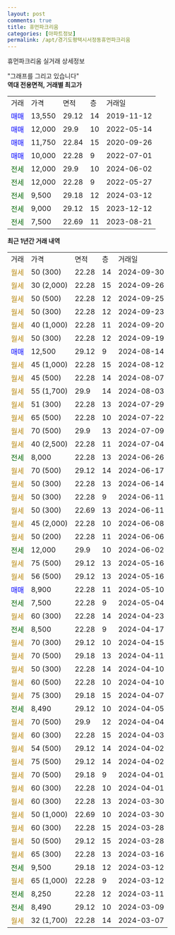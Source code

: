 ```yaml
---
layout: post
comments: true
title: 휴먼파크리움
categories: [아파트정보]
permalink: /apt/경기도평택시서정동휴먼파크리움
---
```


휴먼파크리움 실거래 상세정보

<script type="text/javascript">
  google.charts.load('current', {'packages':['line', 'corechart']});
  google.charts.setOnLoadCallback(drawChart);

  function drawChart() {
    var data = new google.visualization.DataTable();
    data.addColumn('date', '거래일');
    data.addColumn('number', "매매");
    data.addColumn('number', "전세");
    data.addColumn('number', "전매");

    data.addRows([[new Date(Date.parse("2024-09-30")), null, null, null], [new Date(Date.parse("2024-09-26")), null, null, null], [new Date(Date.parse("2024-09-25")), null, null, null], [new Date(Date.parse("2024-09-23")), null, null, null], [new Date(Date.parse("2024-09-20")), null, null, null], [new Date(Date.parse("2024-09-19")), null, null, null], [new Date(Date.parse("2024-08-14")), 12500, null, null], [new Date(Date.parse("2024-08-12")), null, null, null], [new Date(Date.parse("2024-08-07")), null, null, null], [new Date(Date.parse("2024-08-03")), null, null, null], [new Date(Date.parse("2024-07-29")), null, null, null], [new Date(Date.parse("2024-07-22")), null, null, null], [new Date(Date.parse("2024-07-09")), null, null, null], [new Date(Date.parse("2024-07-04")), null, null, null], [new Date(Date.parse("2024-06-26")), null, 8000, null], [new Date(Date.parse("2024-06-17")), null, null, null], [new Date(Date.parse("2024-06-14")), null, null, null], [new Date(Date.parse("2024-06-11")), null, null, null], [new Date(Date.parse("2024-06-11")), null, null, null], [new Date(Date.parse("2024-06-08")), null, null, null], [new Date(Date.parse("2024-06-06")), null, null, null], [new Date(Date.parse("2024-06-02")), null, 12000, null], [new Date(Date.parse("2024-05-16")), null, null, null], [new Date(Date.parse("2024-05-16")), null, null, null], [new Date(Date.parse("2024-05-10")), 8900, null, null], [new Date(Date.parse("2024-05-04")), null, 7500, null], [new Date(Date.parse("2024-04-23")), null, null, null], [new Date(Date.parse("2024-04-17")), null, 8500, null], [new Date(Date.parse("2024-04-15")), null, null, null], [new Date(Date.parse("2024-04-11")), null, null, null], [new Date(Date.parse("2024-04-10")), null, null, null], [new Date(Date.parse("2024-04-10")), null, null, null], [new Date(Date.parse("2024-04-07")), null, null, null], [new Date(Date.parse("2024-04-05")), null, 8490, null], [new Date(Date.parse("2024-04-04")), null, null, null], [new Date(Date.parse("2024-04-03")), null, null, null], [new Date(Date.parse("2024-04-02")), null, null, null], [new Date(Date.parse("2024-04-02")), null, null, null], [new Date(Date.parse("2024-04-01")), null, null, null], [new Date(Date.parse("2024-04-01")), null, null, null], [new Date(Date.parse("2024-03-30")), null, null, null], [new Date(Date.parse("2024-03-30")), null, null, null], [new Date(Date.parse("2024-03-28")), null, null, null], [new Date(Date.parse("2024-03-28")), null, null, null], [new Date(Date.parse("2024-03-16")), null, null, null], [new Date(Date.parse("2024-03-12")), null, 9500, null], [new Date(Date.parse("2024-03-12")), null, null, null], [new Date(Date.parse("2024-03-11")), null, 8250, null], [new Date(Date.parse("2024-03-09")), null, 8490, null], [new Date(Date.parse("2024-03-07")), null, null, null]]);

    var options = {
      hAxis: {
        format: 'yyyy/MM/dd'
      },    
      lineWidth: 0,
      pointsVisible: true,    
      title: '최근 1년간 유형별 실거래가 분포',
      legend: { position: 'bottom' }
    };

    var formatter = new google.visualization.NumberFormat({pattern:'###,###'} );
    formatter.format(data, 1);
    formatter.format(data, 2);
    
    setTimeout(function() {
        var chart = new google.visualization.LineChart(document.getElementById('columnchart_material'));
        chart.draw(data, (options));
        document.getElementById('loading').style.display = 'none';
    }, 200);
  }
</script>


<div id="loading" style="z-index:20; display: block; margin-left: 0px">"그래프를 그리고 있습니다"</div>
<div id="columnchart_material" style="width: 95%; margin-left: 0px; display: block"></div>
<!-- contents start -->
<b>역대 전용면적, 거래별 최고가</b>
<table class="sortable">
    <tr>
      <td>거래</td>
      <td>가격</td>
      <td>면적</td>
      <td>층</td>
      <td>거래일</td>
    </tr>
        <tr>
          <td><a style="color: blue">매매</a></td>
          <td>13,550</td>
          <td>29.12</td>
          <td>14</td>
          <td>2019-11-12</td>
        </tr>            <tr>
          <td><a style="color: blue">매매</a></td>
          <td>12,000</td>
          <td>29.9</td>
          <td>10</td>
          <td>2022-05-14</td>
        </tr>            <tr>
          <td><a style="color: blue">매매</a></td>
          <td>11,750</td>
          <td>22.84</td>
          <td>15</td>
          <td>2020-09-26</td>
        </tr>            <tr>
          <td><a style="color: blue">매매</a></td>
          <td>10,000</td>
          <td>22.28</td>
          <td>9</td>
          <td>2022-07-01</td>
        </tr>        
        <tr>
              <td><a style="color: darkgreen">전세</a></td>
              <td>12,000</td>
              <td>29.9</td>
              <td>10</td>
              <td>2024-06-02</td>
            </tr>            <tr>
              <td><a style="color: darkgreen">전세</a></td>
              <td>12,000</td>
              <td>22.28</td>
              <td>9</td>
              <td>2022-05-27</td>
            </tr>            <tr>
              <td><a style="color: darkgreen">전세</a></td>
              <td>9,500</td>
              <td>29.18</td>
              <td>12</td>
              <td>2024-03-12</td>
            </tr>            <tr>
              <td><a style="color: darkgreen">전세</a></td>
              <td>9,000</td>
              <td>29.12</td>
              <td>15</td>
              <td>2023-12-12</td>
            </tr>            <tr>
              <td><a style="color: darkgreen">전세</a></td>
              <td>7,500</td>
              <td>22.69</td>
              <td>11</td>
              <td>2023-08-21</td>
            </tr>        
    
</table>

<b>최근 1년간 거래 내역</b>

<table class="sortable">
    <tr>
      <td>거래</td>
      <td>가격</td>
      <td>면적</td>
      <td>층</td>
      <td>거래일</td>
    </tr>
    <tr>
      <td><a style="color: darkgoldenrod">월세</a></td>
      <td>50 (300)</td>
      <td>22.28</td>
      <td>14</td>
      <td>2024-09-30</td>
    </tr>          <tr>
      <td><a style="color: darkgoldenrod">월세</a></td>
      <td>30 (2,000)</td>
      <td>22.28</td>
      <td>15</td>
      <td>2024-09-26</td>
    </tr>          <tr>
      <td><a style="color: darkgoldenrod">월세</a></td>
      <td>50 (500)</td>
      <td>22.28</td>
      <td>12</td>
      <td>2024-09-25</td>
    </tr>          <tr>
      <td><a style="color: darkgoldenrod">월세</a></td>
      <td>50 (300)</td>
      <td>22.28</td>
      <td>12</td>
      <td>2024-09-23</td>
    </tr>          <tr>
      <td><a style="color: darkgoldenrod">월세</a></td>
      <td>40 (1,000)</td>
      <td>22.28</td>
      <td>11</td>
      <td>2024-09-20</td>
    </tr>          <tr>
      <td><a style="color: darkgoldenrod">월세</a></td>
      <td>50 (300)</td>
      <td>22.28</td>
      <td>12</td>
      <td>2024-09-19</td>
    </tr>          <tr>
      <td><a style="color: blue">매매</a></td>
      <td>12,500</td>
      <td>29.12</td>
      <td>9</td>
      <td>2024-08-14</td>
    </tr>          <tr>
      <td><a style="color: darkgoldenrod">월세</a></td>
      <td>45 (1,000)</td>
      <td>22.28</td>
      <td>15</td>
      <td>2024-08-12</td>
    </tr>          <tr>
      <td><a style="color: darkgoldenrod">월세</a></td>
      <td>45 (500)</td>
      <td>22.28</td>
      <td>14</td>
      <td>2024-08-07</td>
    </tr>          <tr>
      <td><a style="color: darkgoldenrod">월세</a></td>
      <td>55 (1,700)</td>
      <td>29.9</td>
      <td>14</td>
      <td>2024-08-03</td>
    </tr>          <tr>
      <td><a style="color: darkgoldenrod">월세</a></td>
      <td>51 (300)</td>
      <td>22.28</td>
      <td>13</td>
      <td>2024-07-29</td>
    </tr>          <tr>
      <td><a style="color: darkgoldenrod">월세</a></td>
      <td>65 (500)</td>
      <td>22.28</td>
      <td>10</td>
      <td>2024-07-22</td>
    </tr>          <tr>
      <td><a style="color: darkgoldenrod">월세</a></td>
      <td>70 (500)</td>
      <td>29.9</td>
      <td>13</td>
      <td>2024-07-09</td>
    </tr>          <tr>
      <td><a style="color: darkgoldenrod">월세</a></td>
      <td>40 (2,500)</td>
      <td>22.28</td>
      <td>11</td>
      <td>2024-07-04</td>
    </tr>          <tr>
      <td><a style="color: darkgreen">전세</a></td>
      <td>8,000</td>
      <td>22.28</td>
      <td>13</td>
      <td>2024-06-26</td>
    </tr>          <tr>
      <td><a style="color: darkgoldenrod">월세</a></td>
      <td>70 (500)</td>
      <td>29.12</td>
      <td>14</td>
      <td>2024-06-17</td>
    </tr>          <tr>
      <td><a style="color: darkgoldenrod">월세</a></td>
      <td>50 (300)</td>
      <td>22.28</td>
      <td>13</td>
      <td>2024-06-14</td>
    </tr>          <tr>
      <td><a style="color: darkgoldenrod">월세</a></td>
      <td>50 (300)</td>
      <td>22.28</td>
      <td>9</td>
      <td>2024-06-11</td>
    </tr>          <tr>
      <td><a style="color: darkgoldenrod">월세</a></td>
      <td>50 (300)</td>
      <td>22.69</td>
      <td>13</td>
      <td>2024-06-11</td>
    </tr>          <tr>
      <td><a style="color: darkgoldenrod">월세</a></td>
      <td>45 (2,000)</td>
      <td>22.28</td>
      <td>10</td>
      <td>2024-06-08</td>
    </tr>          <tr>
      <td><a style="color: darkgoldenrod">월세</a></td>
      <td>50 (200)</td>
      <td>22.28</td>
      <td>11</td>
      <td>2024-06-06</td>
    </tr>          <tr>
      <td><a style="color: darkgreen">전세</a></td>
      <td>12,000</td>
      <td>29.9</td>
      <td>10</td>
      <td>2024-06-02</td>
    </tr>          <tr>
      <td><a style="color: darkgoldenrod">월세</a></td>
      <td>75 (500)</td>
      <td>29.12</td>
      <td>13</td>
      <td>2024-05-16</td>
    </tr>          <tr>
      <td><a style="color: darkgoldenrod">월세</a></td>
      <td>56 (500)</td>
      <td>29.12</td>
      <td>13</td>
      <td>2024-05-16</td>
    </tr>          <tr>
      <td><a style="color: blue">매매</a></td>
      <td>8,900</td>
      <td>22.28</td>
      <td>11</td>
      <td>2024-05-10</td>
    </tr>          <tr>
      <td><a style="color: darkgreen">전세</a></td>
      <td>7,500</td>
      <td>22.28</td>
      <td>9</td>
      <td>2024-05-04</td>
    </tr>          <tr>
      <td><a style="color: darkgoldenrod">월세</a></td>
      <td>60 (300)</td>
      <td>22.28</td>
      <td>14</td>
      <td>2024-04-23</td>
    </tr>          <tr>
      <td><a style="color: darkgreen">전세</a></td>
      <td>8,500</td>
      <td>22.28</td>
      <td>9</td>
      <td>2024-04-17</td>
    </tr>          <tr>
      <td><a style="color: darkgoldenrod">월세</a></td>
      <td>70 (300)</td>
      <td>29.12</td>
      <td>10</td>
      <td>2024-04-15</td>
    </tr>          <tr>
      <td><a style="color: darkgoldenrod">월세</a></td>
      <td>70 (500)</td>
      <td>29.18</td>
      <td>13</td>
      <td>2024-04-11</td>
    </tr>          <tr>
      <td><a style="color: darkgoldenrod">월세</a></td>
      <td>50 (300)</td>
      <td>22.28</td>
      <td>14</td>
      <td>2024-04-10</td>
    </tr>          <tr>
      <td><a style="color: darkgoldenrod">월세</a></td>
      <td>60 (500)</td>
      <td>22.28</td>
      <td>10</td>
      <td>2024-04-10</td>
    </tr>          <tr>
      <td><a style="color: darkgoldenrod">월세</a></td>
      <td>75 (300)</td>
      <td>29.18</td>
      <td>15</td>
      <td>2024-04-07</td>
    </tr>          <tr>
      <td><a style="color: darkgreen">전세</a></td>
      <td>8,490</td>
      <td>29.12</td>
      <td>10</td>
      <td>2024-04-05</td>
    </tr>          <tr>
      <td><a style="color: darkgoldenrod">월세</a></td>
      <td>70 (500)</td>
      <td>29.9</td>
      <td>12</td>
      <td>2024-04-04</td>
    </tr>          <tr>
      <td><a style="color: darkgoldenrod">월세</a></td>
      <td>60 (300)</td>
      <td>22.28</td>
      <td>15</td>
      <td>2024-04-03</td>
    </tr>          <tr>
      <td><a style="color: darkgoldenrod">월세</a></td>
      <td>54 (500)</td>
      <td>29.12</td>
      <td>14</td>
      <td>2024-04-02</td>
    </tr>          <tr>
      <td><a style="color: darkgoldenrod">월세</a></td>
      <td>75 (500)</td>
      <td>29.12</td>
      <td>14</td>
      <td>2024-04-02</td>
    </tr>          <tr>
      <td><a style="color: darkgoldenrod">월세</a></td>
      <td>70 (500)</td>
      <td>29.18</td>
      <td>9</td>
      <td>2024-04-01</td>
    </tr>          <tr>
      <td><a style="color: darkgoldenrod">월세</a></td>
      <td>60 (300)</td>
      <td>22.28</td>
      <td>10</td>
      <td>2024-04-01</td>
    </tr>          <tr>
      <td><a style="color: darkgoldenrod">월세</a></td>
      <td>60 (300)</td>
      <td>22.28</td>
      <td>13</td>
      <td>2024-03-30</td>
    </tr>          <tr>
      <td><a style="color: darkgoldenrod">월세</a></td>
      <td>50 (1,000)</td>
      <td>22.69</td>
      <td>10</td>
      <td>2024-03-30</td>
    </tr>          <tr>
      <td><a style="color: darkgoldenrod">월세</a></td>
      <td>60 (300)</td>
      <td>22.28</td>
      <td>15</td>
      <td>2024-03-28</td>
    </tr>          <tr>
      <td><a style="color: darkgoldenrod">월세</a></td>
      <td>50 (500)</td>
      <td>29.12</td>
      <td>15</td>
      <td>2024-03-28</td>
    </tr>          <tr>
      <td><a style="color: darkgoldenrod">월세</a></td>
      <td>65 (300)</td>
      <td>22.28</td>
      <td>13</td>
      <td>2024-03-16</td>
    </tr>          <tr>
      <td><a style="color: darkgreen">전세</a></td>
      <td>9,500</td>
      <td>29.18</td>
      <td>12</td>
      <td>2024-03-12</td>
    </tr>          <tr>
      <td><a style="color: darkgoldenrod">월세</a></td>
      <td>65 (1,000)</td>
      <td>22.28</td>
      <td>9</td>
      <td>2024-03-12</td>
    </tr>          <tr>
      <td><a style="color: darkgreen">전세</a></td>
      <td>8,250</td>
      <td>22.28</td>
      <td>12</td>
      <td>2024-03-11</td>
    </tr>          <tr>
      <td><a style="color: darkgreen">전세</a></td>
      <td>8,490</td>
      <td>29.12</td>
      <td>10</td>
      <td>2024-03-09</td>
    </tr>          <tr>
      <td><a style="color: darkgoldenrod">월세</a></td>
      <td>32 (1,700)</td>
      <td>22.28</td>
      <td>14</td>
      <td>2024-03-07</td>
    </tr>      </table>
<!-- contents end -->    

